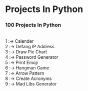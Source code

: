 # Projects In Python
### 100 Projects In Python
<h>
<br> 1 :-> Calender
<br> 2 :-> Defang IP Address
<br> 3 :-> Draw Pie Chart
<br> 4 :-> Password Generator
<BR> 5 :-> Print Emoji
<br> 6 :-> Hangman Game
<br> 7 :-> Arrow Pattern
<br> 8 :-> Create Acronyms
<br> 9 :-> Mad Libs Generator
